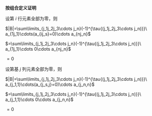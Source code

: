 **按组合定义证明**  
  
设第 $i$ 行元素全部为零，则  
  
 $|B|=\sum\limits_{j_1j_2j_3\cdots j_n}(-1)^{\tau{(j_1j_2j_3\cdots j_n)}}\   
a_{1j_1}\cdots(a_{ij_s}=0)\cdots a_{nj_n}$   
  
 $=\sum\limits_{j_1j_2j_3\cdots j_n}(-1)^{\tau{(j_1j_2j_3\cdots j_n)}}\   
a_{1j_1}\cdots 0\cdots a_{nj_n}$   
  
 $=0$   
  
  
  
设第基 $j$ 列元素全部为零，则  
  
 $|B|=\sum\limits_{j_1j_2j_3\cdots j_n}(-1)^{\tau{(j_1j_2j_3\cdots j_n)}}\   
a_{j_1,1}\cdots(a_{j_s,j}=0)\cdots a_{j_n,n}$   
  
 $=\sum\limits_{j_1j_2j_3\cdots j_n}(-1)^{\tau{(j_1j_2j_3\cdots j_n)}}\   
a_{j_1,1}\cdots 0\cdots a_{j_n,n}$   
  
 $=0$   
  
  
  
